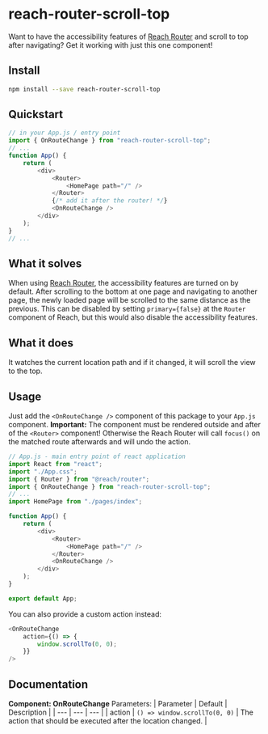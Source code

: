 # reach-router-scroll-top

Want to have the accessibility features of [Reach Router](https://reach.tech/) and scroll to top after navigating? Get it working with just this one component!

## Install

```sh
npm install --save reach-router-scroll-top
```

## Quickstart

```js
// in your App.js / entry point
import { OnRouteChange } from "reach-router-scroll-top";
// ...
function App() {
	return (
		<div>
			<Router>
				<HomePage path="/" />
			</Router>
			{/* add it after the router! */}
			<OnRouteChange />
		</div>
	);
}
// ...
```

## What it solves

When using [Reach Router](https://reach.tech/), the accessibility features are turned on by default. After scrolling to the bottom at one page and navigating to another page, the newly loaded page will be scrolled to the same distance as the previous.
This can be disabled by setting `primary={false}` at the `Router` component of Reach, but this would also disable the accessibility features.

## What it does

It watches the current location path and if it changed, it will scroll the view to the top.

## Usage

Just add the `<OnRouteChange />` component of this package to your `App.js` component.
**Important:** The component must be rendered outside and after of the `<Router>` component! Otherwise the Reach Router will call `focus()` on the matched route afterwards and will undo the action.

```js
// App.js - main entry point of react application
import React from "react";
import "./App.css";
import { Router } from "@reach/router";
import { OnRouteChange } from "reach-router-scroll-top";
// ...
import HomePage from "./pages/index";

function App() {
	return (
		<div>
			<Router>
				<HomePage path="/" />
			</Router>
			<OnRouteChange />
		</div>
	);
}

export default App;
```

You can also provide a custom action instead:

```js
<OnRouteChange
	action={() => {
		window.scrollTo(0, 0);
	}}
/>
```

## Documentation

**Component: OnRouteChange**
Parameters:
| Parameter | Default | Description |
| --- | --- | --- |
| action | `() => window.scrollTo(0, 0)` | The action that should be executed after the location changed. |
